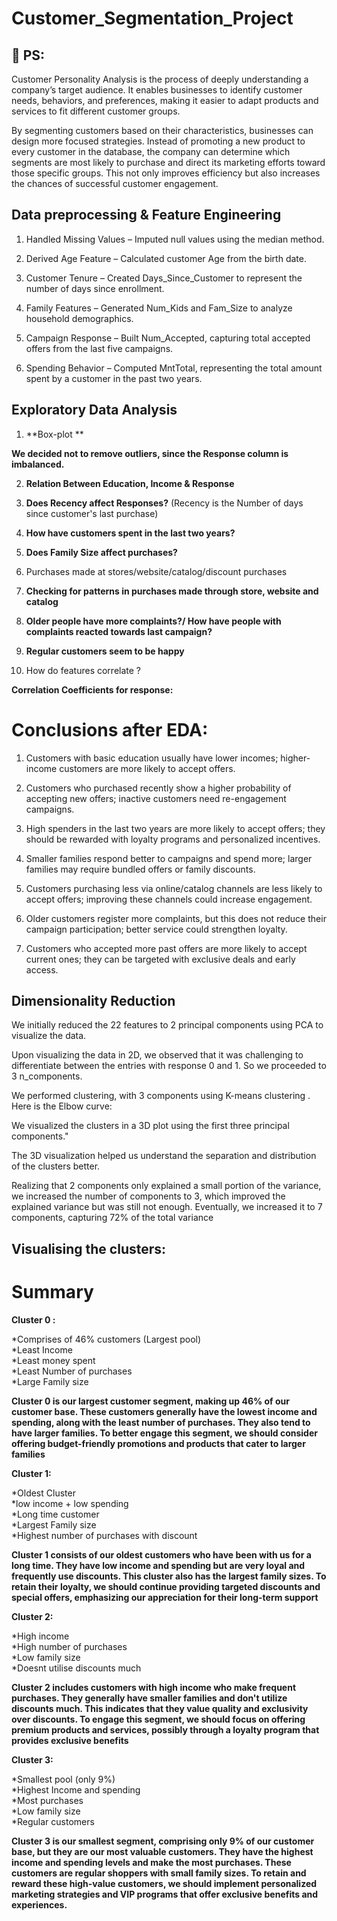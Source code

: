 # Customer_Segmentation_Project

## 🎯 PS:
 
   Customer Personality Analysis is the process of deeply understanding a company’s target audience. It enables businesses to identify customer needs, behaviors, and preferences, making it easier to adapt products and services to fit different customer groups.

By segmenting customers based on their characteristics, businesses can design more focused strategies. Instead of promoting a new product to every customer in the database, the company can determine which segments are most likely to purchase and direct its marketing efforts toward those specific groups. This not only improves efficiency but also increases the chances of successful customer engagement.

## Data preprocessing & Feature Engineering

1) Handled Missing Values – Imputed null values using the median method.

2) Derived Age Feature – Calculated customer Age from the birth date.

3) Customer Tenure – Created Days_Since_Customer to represent the number of days since enrollment.

4) Family Features – Generated Num_Kids and Fam_Size to analyze household demographics.

5) Campaign Response – Built Num_Accepted, capturing total accepted offers from the last five campaigns.

6) Spending Behavior – Computed MntTotal, representing the total amount spent by a customer in the past two years.

## Exploratory Data Analysis
1)  **Box-plot **
   
**We decided not to remove outliers, since the Response column is imbalanced.**

2) **Relation Between Education, Income & Response**

 
3) **Does Recency affect Responses?**
   (Recency is the Number of days since customer's last purchase)

  

4) **How have customers spent in the last two years?**
   
  


5) **Does Family Size affect purchases?**

  

6) Purchases made at stores/website/catalog/discount purchases


7) **Checking for patterns in purchases made through store, website and catalog**
 
8) **Older people have more complaints?/ How have people with complaints reacted towards last campaign?**

 

9) **Regular customers seem to be happy**



10) How do features correlate ?

  

**Correlation Coefficients for response:**<br>

# Conclusions after EDA:

1) Customers with basic education usually have lower incomes; higher-income customers are more likely to accept offers.

2) Customers who purchased recently show a higher probability of accepting new offers; inactive customers need re-engagement campaigns.

3) High spenders in the last two years are more likely to accept offers; they should be rewarded with loyalty programs and personalized incentives.

4) Smaller families respond better to campaigns and spend more; larger families may require bundled offers or family discounts.

5) Customers purchasing less via online/catalog channels are less likely to accept offers; improving these channels could increase engagement.

6) Older customers register more complaints, but this does not reduce their campaign participation; better service could strengthen loyalty.

7) Customers who accepted more past offers are more likely to accept current ones; they can be targeted with exclusive deals and early access.

## Dimensionality Reduction



We initially reduced the 22 features to 2 principal components using PCA to visualize the data.


Upon visualizing the data in 2D, we observed that it was challenging to differentiate between the entries with response 0 and 1. So we proceeded to 3 n_components.



We performed clustering, with 3 components using K-means clustering . Here is the Elbow curve:



We visualized the clusters in a 3D plot using the first three principal components."



The 3D visualization helped us understand the separation and distribution of the clusters better.

Realizing that 2 components only explained a small portion of the variance, we increased the number of components to 3, which improved the explained variance but was still not enough. Eventually, we increased it to 7 components, capturing 72% of the total variance



## Visualising the clusters:


# Summary
**Cluster 0 :**

*Comprises of 46% customers (Largest pool)<br>
*Least Income<br>
*Least money spent<br>
*Least Number of purchases<br>
*Large Family size<br>

**Cluster 0 is our largest customer segment, making up 46% of our customer base. These customers generally have the lowest income and spending, along with the least number of purchases. They also tend to have larger families. To better engage this segment, we should consider offering budget-friendly promotions and products that cater to larger families**

**Cluster 1:**

*Oldest Cluster<br>
*low income + low spending<br>
*Long time customer<br>
*Largest Family size<br>
*Highest number of purchases with discount<br>

**Cluster 1 consists of our oldest customers who have been with us for a long time. They have low income and spending but are very loyal and frequently use discounts. This cluster also has the largest family sizes. To retain their loyalty, we should continue providing targeted discounts and special offers, emphasizing our appreciation for their long-term support**

**Cluster 2:**

*High income<br>
*High number of purchases<br>
*Low family size<br>
*Doesnt utilise discounts much<br>

**Cluster 2 includes customers with high income who make frequent purchases. They generally have smaller families and don't utilize discounts much. This indicates that they value quality and exclusivity over discounts. To engage this segment, we should focus on offering premium products and services, possibly through a loyalty program that provides exclusive benefits**

**Cluster 3:**

*Smallest pool (only 9%)<br>
*Highest Income and spending<br>
*Most purchases<br>
*Low family size<br>
*Regular customers<br>

**Cluster 3 is our smallest segment, comprising only 9% of our customer base, but they are our most valuable customers. They have the highest income and spending levels and make the most purchases. These customers are regular shoppers with small family sizes. To retain and reward these high-value customers, we should implement personalized marketing strategies and VIP programs that offer exclusive benefits and experiences.**

